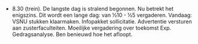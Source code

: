 - 8.30 (trein). De langste dag is stralend begonnen. Nu betrekt het enigszins. Dit wordt een lange dag: van ½10 - ½5 vergaderen.
  Vandaag:
  VSNU stukken klaarmaken. Infopakket sollicitatie. Advertentie versturen aan zusterfaculteiten.
  Moeilijke vergadering over toekomst Exp. Gedragsanalyse. Ben benieuwd hoe het afloopt.